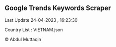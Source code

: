 

## Google Trends Keywords Scraper 
 
Last Update 24-04-2023 , 16:23:30

Country List :
VIETNAM.json



© Abdul Muttaqin 
